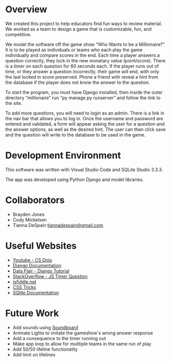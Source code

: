 # Overview

We created this project to help educators find fun ways to review material. We worked as a team to design a game that is customizable, fun, and competitive.

We model the software off the game show “Who Wants to be a Millionaire?” It is to be played as individuals or teams who each play the game individually and compare scores in the end. Each time a player answers a question correctly, they lock in the new monetary value (point/score). There is a timer on each question for 60 seconds each. If the player runs out of time, or they answer a question incorrectly, their game will end, with only the last locked in score preserved. Phone a friend with reveal a hint from the database if the player does not know the answer to the question.

To start the program, you must have Django installed, then inside the outer directory “millionaire” run “py manage.py runserver” and follow the link to the site.

To add more questions, you will need to login as an admin. There is a link in the nav bar that allows you to log in. Once the username and password are entered and validated, a form will appear asking the user for a question and the answer options, as well as the desired hint. The user can then click save and the question will write to the database to be used in the game.

# Development Environment

This software was written with Visual Studio Code and SQLite Studio 3.3.3.

The app was developed using Python Django and model libraries.

# Collaborators

- Brayden Jones
- Cody Mickelsen 
- Tianna DeSpain tiannadespain@gmail.com

# Useful Websites

- [Youtube - CS Dojo](https://www.youtube.com/watch?v=h7rvyDK70FA&list=PLBZBJbE_rGRXBhJNdKbN7IUy-ctlOFxA1&index=2)
- [Django Documentation](https://docs.djangoproject.com/en/4.0/topics/db/models/)
- [Data Flair - Django Tutorial](https://data-flair.training/blogs/create-quiz-application-python-django/)
- [StackOverflow - JS Timer Question](https://stackoverflow.com/questions/10603409/how-to-implement-countdown-timer-in-django)
- [jsfiddle.net](https://jsfiddle.net/Mottie/sML8b/)
- [CSS Tricks](https://css-tricks.com/css-dappled-light-effect/)
- [SQlite Documentation](https://www.sqlite.org/docs.html)

# Future Work

- Add sounds using [Soundboard](https://www.soundboard.com/sb/onemilliondollars)
- Animate Lights to imitate the gameshow's wrong answer response
- Add a consequence to the timer running out
- Make app loop to allow for mulitiple teams in the same run of play
- Add 50/50 lifeline functionality
- Add limit on lifelines
